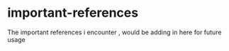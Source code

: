 # important-references
The important references i encounter , would be adding in here for future usage
